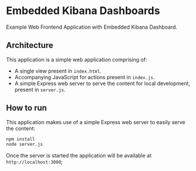 # Embedded Kibana Dashboards

Example Web Frontend Application with Embedded Kibana Dashboard.

## Architecture

This application is a simple web application comprising of:

* A single view present in `index.html`.
* Accompanying JavaScript for actions present in `index.js`.
* A simple Express web server to serve the content for local development, present in `server.js`.

## How to run

This application makes use of a simple Express web server to easily serve the content:

```bash
npm install
node server.js
```

Once the server is started the application will be available at `http://localhost:3000`;